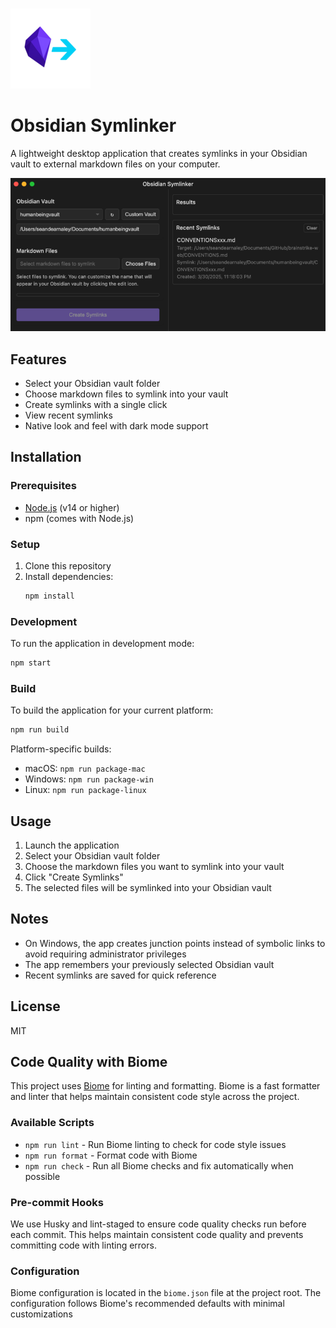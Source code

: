# <div align="center">

<img src="readme-icon.png" alt="Obsidian Symlinker Logo" width="128" height="128">

# Obsidian Symlinker

A lightweight desktop application that creates symlinks in your Obsidian vault to external markdown files on your computer.

<img src="screenshot-resized.png" alt="Obsidian Symlinker Screenshot" width="800">

## Features

- Select your Obsidian vault folder
- Choose markdown files to symlink into your vault
- Create symlinks with a single click
- View recent symlinks
- Native look and feel with dark mode support

## Installation

### Prerequisites

- [Node.js](https://nodejs.org/en/) (v14 or higher)
- npm (comes with Node.js)

### Setup

1. Clone this repository
2. Install dependencies:
   ```bash
   npm install
   ```

### Development

To run the application in development mode:

```bash
npm start
```

### Build

To build the application for your current platform:

```bash
npm run build
```

Platform-specific builds:

- macOS: `npm run package-mac`
- Windows: `npm run package-win`
- Linux: `npm run package-linux`

## Usage

1. Launch the application
2. Select your Obsidian vault folder
3. Choose the markdown files you want to symlink into your vault
4. Click "Create Symlinks"
5. The selected files will be symlinked into your Obsidian vault

## Notes

- On Windows, the app creates junction points instead of symbolic links to avoid requiring administrator privileges
- The app remembers your previously selected Obsidian vault
- Recent symlinks are saved for quick reference

## License

MIT

## Code Quality with Biome

This project uses [Biome](https://biomejs.dev/) for linting and formatting. Biome is a fast formatter and linter that helps maintain consistent code style across the project.

### Available Scripts

- `npm run lint` - Run Biome linting to check for code style issues
- `npm run format` - Format code with Biome
- `npm run check` - Run all Biome checks and fix automatically when possible

### Pre-commit Hooks

We use Husky and lint-staged to ensure code quality checks run before each commit. This helps maintain consistent code quality and prevents committing code with linting errors.

### Configuration

Biome configuration is located in the `biome.json` file at the project root. The configuration follows Biome's recommended defaults with minimal customizations
